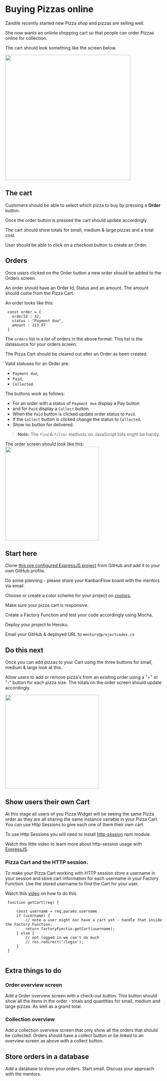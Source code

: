 # Buying Pizzas online

Zandile recently started new Pizza shop and pizzas are selling well.

She now wants an onlinle shopping cart so that people can order Pizzas online for collection.

The cart should look something like the screen below.

<image width="400" src="https://user-images.githubusercontent.com/34037/132886095-0fed10b9-2d71-4e68-b0c1-296332a31068.png" >

## The cart

Customers should be able to select which pizza to buy by pressing a **Order** button.
 
Once the order button is pressed the cart should update accordingly.

The cart should show totals for small, medium & large pizzas and a total cost.

User should be able to click on a checkout button to create an Order.

## Orders

Once users clicked on the Order button a new order should be added to the Orders screen.

An order should have an Order Id, Status and an amount. The amount should come from the Pizza Cart.

An order looks like this:
 
```
 const order = {
   orderId : 32,
   status : "Payment due",
   amount : 213.97
 }
```
 
The `orders` list is a list of orders in the above format. This list is the datasource for your orders screen.
 
The Pizza Cart should be cleared out after an Order as been created.
 
Valid statuses for an Order are: 
 * `Payment due`, 
 * `Paid`, 
 * `Collected`.

The buttons work as follows: 
 
* For an order with a status of `Payment due` display a Pay button 
* and for `Paid` display a `Collect` button. 
* When the `Paid` button is clicked update order status to `Paid`.
* If the `Collect` button is clicked change the status to `Collected`. 
* Show no button for delivered. 
 
 > **Note:** The `find` & `filter` methods on JavaScript lists might be handy.

 The order screen should look like this:
<image width="300" src = "https://user-images.githubusercontent.com/34037/132942583-394c03e1-5b91-438f-ab34-c97684699b76.png" />

## Start here
 
Clone [this pre configured ExpressJS project](https://github.com/codex-academy/express-starter-app) from GitHub and add it to your own GitHub profile.

Do some planning - please share your KanbanFlow board with the mentors via email. 
 
Choose or create a color scheme for your project on [coolors](https://coolors.co/).

Make sure your pizza cart is responsive.
 
Create a Factory Function and test your code accordingly using Mocha.
 
Deploy your project to Heroku.
 
Email your GitHub & deployed URL to `mentors@projectcodex.co`

## Do this next

Once you can add pizzas to your Cart using the three buttons for small, medium & large look at this.
 
Allow users to add or remove pizza's from an existing order using a "+" or "-" button for each pizza size. The totals on the order screen should update accordingly. 
 
<image width="300" src = "https://user-images.githubusercontent.com/34037/132997564-df78aed3-246e-49e8-853d-61cfc7659b22.png" />
 
 
## Show users their own Cart

At this stage all users of you Pizza Widget will be seeing the same Pizza order as they are all sharing the same instance variable in your Pizza Cart. You can use Http Sessions to give each one of them their own cart.
    
 To use Http Sessions you will need to install [http-session](https://www.npmjs.com/package/express-session) npm module.
  
 Watch this little video to learn more about http-session usage with [ExpressJS](https://youtu.be/xaUe66XuJpU).

### Pizza Cart and the HTTP session.  

To make your Pizza Cart working with HTTP session store a username in your session and store cart information for each username in your Factory Function. Use the stored username to find the Cart for your user.
 
Watch this [video]() on how to do this.
 
``` 
 function getCart(req) {
      
     const username = req.params.username
     if (username) {
         // note a user might nor have a cart yet - handle that inside the Factory Function.
         return factoryFunctio.getCart(username);
     } else {
         // not logged in we can't do much
         // res.redirect('/login');
     }
 }
   
 ```
 
## Extra things to do
 
### Order overview screen
 
Add a Order overview screen with a check-out button. This button should show all the items in the order - totals and quantities for small, medium and large pizzas. As well as a grand total.
 
### Collection overview
 
Add a collection overview screen that only show all the orders that should be collected. Orders should have a collect button or be linked to an overview screen as above with a collect button.

## Store orders in a database
 
Add a database to store your orders. Start small. Discuss your approach with the mentors.